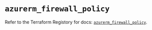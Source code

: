 # `azurerm_firewall_policy`

Refer to the Terraform Registory for docs: [`azurerm_firewall_policy`](https://www.terraform.io/docs/providers/azurerm/r/firewall_policy).
